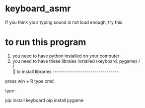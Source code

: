 # keyboard_asmr
If you think your typing sound is not loud enough, try this.

# to run this program 
1. you need to have python installed on your computer
2. you need to have these libraies installed (keyboard, pygame)
                                                   /\
                                                  /  \
                                                   ||
to install libraries ---------------------------------

press win + R type cmd 

type:

pip install keyboard 
pip install pygame

